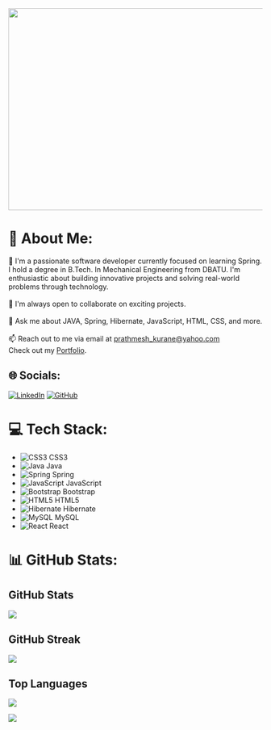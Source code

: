 <img src="https://media.giphy.com/media/qgQUggAC3Pfv687qPC/giphy.gif" alt="" height="400" width="700">

# 💫 About Me:
🌱 I'm a passionate software developer currently focused on learning Spring. I hold a degree in B.Tech. In Mechanical Engineering from DBATU. I'm enthusiastic about building innovative projects and solving real-world problems through technology.<br><br>
👯 I'm always open to collaborate on exciting projects.<br><br>
💬 Ask me about JAVA, Spring, Hibernate, JavaScript, HTML, CSS, and more.<br><br>
📫 Reach out to me via email at prathmesh_kurane@yahoo.com<br>
Check out my [Portfolio](https://prathmesh49.github.io).

## 🌐 Socials:
[![LinkedIn](https://img.shields.io/badge/LinkedIn-0077B5?style=for-the-badge&logo=linkedin&logoColor=white)](https://www.linkedin.com/in/pratham-kurane/)
[![GitHub](https://img.shields.io/badge/GitHub-100000?style=for-the-badge&logo=github&logoColor=white)](https://prathmesh49.github.io)

# 💻 Tech Stack:
- ![CSS3](https://img.shields.io/badge/css3-%231572B6.svg?style=for-the-badge&logo=css3&logoColor=white) CSS3
- ![Java](https://img.shields.io/badge/java-%23ED8B00.svg?style=for-the-badge&logo=java&logoColor=white) Java
- ![Spring](https://img.shields.io/badge/spring-%236DB33F.svg?style=for-the-badge&logo=spring&logoColor=white) Spring
- ![JavaScript](https://img.shields.io/badge/javascript-%23323330.svg?style=for-the-badge&logo=javascript&logoColor=%23F7DF1E) JavaScript
- ![Bootstrap](https://img.shields.io/badge/bootstrap-%23563D7C.svg?style=for-the-badge&logo=bootstrap&logoColor=white) Bootstrap
- ![HTML5](https://img.shields.io/badge/html5-%23E34F26.svg?style=for-the-badge&logo=html5&logoColor=white) HTML5
- ![Hibernate](https://img.shields.io/badge/Hibernate-59666C?style=for-the-badge&logo=Hibernate&logoColor=white) Hibernate
- ![MySQL](https://img.shields.io/badge/MySQL-005C84?style=for-the-badge&logo=mysql&logoColor=white) MySQL
- ![React](https://img.shields.io/badge/react-%2320232a.svg?style=for-the-badge&logo=react&logoColor=%2361DAFB) React

# 📊 GitHub Stats:
## GitHub Stats
![](https://github-readme-stats.vercel.app/api?username=prathmesh49&theme=dark&hide_border=true&include_all_commits=true&count_private=true)
## GitHub Streak
![](https://github-readme-streak-stats.herokuapp.com/?user=prathmesh49&theme=dark&hide_border=true)
## Top Languages
![](https://github-readme-stats.vercel.app/api/top-langs/?username=prathmesh49&theme=dark&hide_border=true)

[![](https://visitcount.itsvg.in/api?id=prathmesh49&icon=0&color=0)](https://visitcount.itsvg.in)

<!-- Proudly created with GPRM (https://gprm.itsvg.in) -->
